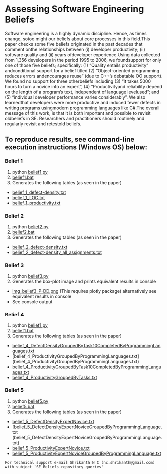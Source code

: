 # Assessing Software Engineering Beliefs

Software engineering is a highly dynamic discipline. Hence, as times change, sotoo might our beliefs about core processes in this field.This paper checks some five beliefs originated in the past decades that comment onthe relationships between (i) developer productivity; (ii) software quality and (ii) years ofdeveloper experience.Using  data  collected  from  1,356  developers  in  the  period  1995  to  2006,  we  foundsupport for only one of those five beliefs; specifically: (1) “Quality entails productivity” andconditional support for a belief titled (2) “Object-oriented programming reduces errors andencourages reuse” (due to C++’s debatable OO support). We found no support for three otherbeliefs including (3) “It takes 5000 hours to turn a novice into an expert”, (4) “Productivityand reliability depend on the length of a program’s text, independent of language levelused”; and (5) “individual developer performance varies considerably”. We also learnedthat developers were more productive and induced fewer defects in writing programs usingmodern programming languages like C#.The overall message of this work, is that it is both important and possible to revisit oldbeliefs in SE. Researchers and practitioners should routinely and regularly revisit and retestold beliefs.

## To reproduce results, see command-line execution instructions (Windows OS) below:

### Belief 1

1. python [belief1.py](belief1.py)
2. [belief1.bat](belief1.bat)
3. Generates the following tables (as seen in the paper)
* [belief_1_defect-density.txt](belief_1_defect-density.txt)
* [belief_1_LOC.txt](belief_1_LOC.txt)
* [belief_1_productivity.txt](belief_1_productivity.txt)

### Belief 2

1. python [belief2.py](belief2.py)
2. [belief2.bat](belief2.bat)
3. Generates the following tables (as seen in the paper)
* [belief_2_defect-density.txt](belief_2_defect-density.txt)
* [belief_2_defect-density_all_assignments.txt](belief_2_defect-density_all_assignments.txt)

### Belief 3

1. python [belief3.py](belief3.py)
2. Generates the box-plot image and prints equivalent results in console
* [img_belief3_P-DD.png](png/img_belief3_P-DD.png) (This requires plotly package) alternatively see equivalent results in console
* See console output

### Belief 4

1. python [belief1.py](belief1.py)
2. [belief1.bat](belief1.bat)
3. Generates the following tables (as seen in the paper)
* [belief_4_DefectDensityGroupedByTask10CompletedByProgrammingLanguages.txt](belief_4_DefectDensityGroupedByTask10CompletedByProgrammingLanguages.txt)
* [belief_4_ProductivityGroupedByProgrammingLanguages.txt] (belief_4_ProductivityGroupedByProgrammingLanguages.txt)
* [belief_4_ProductivityGroupedByTask10CompletedByProgrammingLanguages.txt](belief_4_ProductivityGroupedByTask10CompletedByProgrammingLanguages.txt)
* [belief_4_ProductivityGroupedByTasks.txt](belief_4_ProductivityGroupedByTasks.txt)

### Belief 5

1. python [belief5.py](belief5.py)
2. [belief5.bat](belief1.bat)
3. Generates the following tables (as seen in the paper)
* [belief_5_DefectDensityExpertNovice.txt](belief_5_DefectDensityExpertNovice.txt)
* [belief_5_DefectDensityExpertNoviceGroupedByProgrammingLanguage.txt (belief_5_DefectDensityExpertNoviceGroupedByProgrammingLanguage.txt)
* [belief_5_ProductivityExpertNovice.txt](belief_5_ProductivityExpertNovice.txt)
* [belief_5_ProductivityExpertNoviceGroupedByProgrammingLanguage.txt](belief_5_ProductivityExpertNoviceGroupedByProgrammingLanguage.txt)

```
For technical support e-mail Shrikanth N C (nc.shrikanth@gmail.com) with subject `SE Beliefs repository queries'
```
